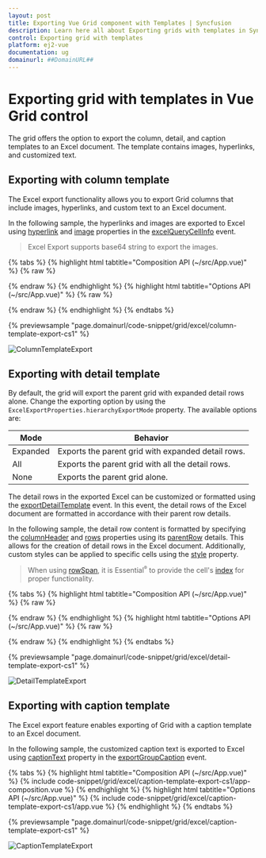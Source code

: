 ```yaml
---
layout: post
title: Exporting Vue Grid component with Templates | Syncfusion
description: Learn here all about Exporting grids with templates in Syncfusion Vue Grid component of Syncfusion Essential JS 2 and more.
control: Exporting grid with templates
platform: ej2-vue
documentation: ug
domainurl: ##DomainURL##
---
```


# Exporting grid with templates in Vue Grid control

The grid offers the option to export the column, detail, and caption templates to an Excel document. The template contains images, hyperlinks, and customized text.

## Exporting with column template

The Excel export functionality allows you to export Grid columns that include images, hyperlinks, and custom text to an Excel document.

In the following sample, the hyperlinks and images are exported to Excel using [hyperlink](https://ej2.syncfusion.com/vue/documentation/api/grid/excelQueryCellInfoEventArgs/#hyperlink) and [image](https://ej2.syncfusion.com/vue/documentation/api/grid/excelQueryCellInfoEventArgs/#image) properties in the [excelQueryCellInfo](https://ej2.syncfusion.com/vue/documentation/api/grid/#excelquerycellinfo) event.

> Excel Export supports base64 string to export the images.

{% tabs %}
{% highlight html tabtitle="Composition API (~/src/App.vue)" %}
{% raw %}
<template>
    <ejs-grid id="ColumnTemplateGrid" ref="grid" :dataSource="data" :allowExcelExport="true"
    :toolbar="toolbar" :toolbarClick="toolbarClick" :excelQueryCellInfo="excelQueryCellInfo" height=315>
        <e-columns>
            <e-column headerText="Employee Image" textAlign="Center" :template="'imageTemplate'" width="150"></e-column>
            <e-column field="EmployeeID" headerText="Employee ID" width="125"></e-column>
            <e-column field="FirstName" headerText="Name" width="120"></e-column>
            <e-column headerText="Email ID" :template="'mailTemplate'" width="170"></e-column>
        </e-columns>
        <template v-slot:imageTemplate="{data}">
            <div class="image">
                <img :src="'data:image/jpeg;base64,'+data.EmployeeImage" :alt="data.EmployeeID"/>
            </div>
        </template>
        <template v-slot:mailTemplate="{data}">
            <div class="link">
                <a :href="'mailto:'+data.EmailID">{{data.EmailID}}</a>
            </div>
        </template>
    </ejs-grid>
</template>

<script setup>
import { provide, ref } from "vue";
import { GridComponent as EjsGrid, ColumnDirective as EColumn, ColumnsDirective as EColumns, ExcelExport, Toolbar } from '@syncfusion/ej2-vue-grids';
import { employeeData } from './datasource.js';

const grid = ref(null);
const data = employeeData;
const toolbar = ['ExcelExport'];
const toolbarClick = function (args) {
  if (args.item.id === 'ColumnTemplateGrid_excelexport') {
    grid.value.excelExport();
  }
}
const excelQueryCellInfo = function(args) {
  if (args.column.headerText === 'Employee Image') {
      args.image = {
          base64: args.data.EmployeeImage,
          height: 70,
          width: 70,
      };
  }
  if (args.column.headerText === 'Email ID') {
      args.hyperLink = {
          target: 'mailto:' + args.data.EmailID,
          displayText: args.data.EmailID,
      };
  }
}
    provide('grid',  [ExcelExport, Toolbar]);
</script>
<style>
  @import "../node_modules/@syncfusion/ej2-base/styles/tailwind.css";
  @import "../node_modules/@syncfusion/ej2-buttons/styles/tailwind.css";
  @import "../node_modules/@syncfusion/ej2-calendars/styles/tailwind.css";
  @import "../node_modules/@syncfusion/ej2-dropdowns/styles/tailwind.css";
  @import "../node_modules/@syncfusion/ej2-inputs/styles/tailwind.css";
  @import "../node_modules/@syncfusion/ej2-navigations/styles/tailwind.css";
  @import "../node_modules/@syncfusion/ej2-popups/styles/tailwind.css";
  @import "../node_modules/@syncfusion/ej2-splitbuttons/styles/tailwind.css";
  @import "../node_modules/@syncfusion/ej2-vue-grids/styles/tailwind.css";

 .image img {
    height: 55px;
    width: 55px;
    border-radius: 50px;
    box-shadow: inset 0 0 1px #e0e0e0, inset 0 0 14px rgba(0,0,0,0.2);
}
</style>
{% endraw %}
{% endhighlight %}
{% highlight html tabtitle="Options API (~/src/App.vue)" %}
{% raw %}
<template>
    <ejs-grid id="ColumnTemplateGrid" ref="grid" :dataSource="data" :allowExcelExport="true"
    :toolbar="toolbar" :toolbarClick="toolbarClick" :excelQueryCellInfo="excelQueryCellInfo" height=315>
        <e-columns>
            <e-column headerText="Employee Image" textAlign="Center" :template="'imageTemplate'" width="150"></e-column>
            <e-column field="EmployeeID" headerText="Employee ID" width="125"></e-column>
            <e-column field="FirstName" headerText="Name" width="120"></e-column>
            <e-column headerText="Email ID" :template="'mailTemplate'" width="170"></e-column>
        </e-columns>
        <template v-slot:imageTemplate="{data}">
            <div class="image">
                <img :src="'data:image/jpeg;base64,'+data.EmployeeImage" :alt="data.EmployeeID"/>
            </div>
        </template>
        <template v-slot:mailTemplate="{data}">
            <div class="link">
                <a :href="'mailto:'+data.EmailID">{{data.EmailID}}</a>
            </div>
        </template>
    </ejs-grid>
</template>

<script>

import { GridComponent, ColumnsDirective, ColumnDirective, ExcelExport, Toolbar } from '@syncfusion/ej2-vue-grids';
import { employeeData } from './datasource.js';

export default {
name: "App",
components: {
"ejs-grid":GridComponent,
"e-columns":ColumnsDirective,
"e-column":ColumnDirective
},
  data: () => {
    return {
      data: employeeData,
      toolbar: ['ExcelExport'],
    };
  },
  methods: {
    toolbarClick: function (args) {
        if (args.item.id === 'ColumnTemplateGrid_excelexport') {
            this.$refs.grid.excelExport();
        }
    },
    excelQueryCellInfo: function(args) {
        if (args.column.headerText === 'Employee Image') {
            args.image = {
                base64: args.data.EmployeeImage,
                height: 70,
                width: 70,
            };
        }
        if (args.column.headerText === 'Email ID') {
            args.hyperLink = {
                target: 'mailto:' + args.data.EmailID,
                displayText: args.data.EmailID,
            };
        }
    }
  },
  provide: {
    grid: [ExcelExport, Toolbar],
  },
}
</script>
<style>
  @import "../node_modules/@syncfusion/ej2-base/styles/tailwind.css";
  @import "../node_modules/@syncfusion/ej2-buttons/styles/tailwind.css";
  @import "../node_modules/@syncfusion/ej2-calendars/styles/tailwind.css";
  @import "../node_modules/@syncfusion/ej2-dropdowns/styles/tailwind.css";
  @import "../node_modules/@syncfusion/ej2-inputs/styles/tailwind.css";
  @import "../node_modules/@syncfusion/ej2-navigations/styles/tailwind.css";
  @import "../node_modules/@syncfusion/ej2-popups/styles/tailwind.css";
  @import "../node_modules/@syncfusion/ej2-splitbuttons/styles/tailwind.css";
  @import "../node_modules/@syncfusion/ej2-vue-grids/styles/tailwind.css";

 .image img {
    height: 55px;
    width: 55px;
    border-radius: 50px;
    box-shadow: inset 0 0 1px #e0e0e0, inset 0 0 14px rgba(0,0,0,0.2);
  }
</style>
{% endraw %}
{% endhighlight %}
{% endtabs %}
        
{% previewsample "page.domainurl/code-snippet/grid/excel/column-template-export-cs1" %}

![ColumnTemplateExport](../images/colTemp_excel_expt.gif)

## Exporting with detail template

By default, the grid will export the parent grid with expanded detail rows alone. Change the exporting option by using the `ExcelExportProperties.hierarchyExportMode` property. The available options are:

| Mode     | Behavior    |
|----------|-------------|
| Expanded | Exports the parent grid with expanded detail rows. |
| All      | Exports the parent grid with all the detail rows. |
| None     | Exports the parent grid alone. |

The detail rows in the exported Excel can be customized or formatted using the [exportDetailTemplate](https://ej2.syncfusion.com/vue/documentation/api/grid/#exportdetailtemplate) event. In this event, the detail rows of the Excel document are formatted in accordance with their parent row details.

In the following sample, the detail row content is formatted by specifying the [columnHeader](https://ej2.syncfusion.com/vue/documentation/api/grid/detailTemplateProperties/#columnheader) and [rows](https://ej2.syncfusion.com/vue/documentation/api/grid/detailTemplateProperties/#rows) properties using its [parentRow](https://ej2.syncfusion.com/vue/documentation/api/grid/exportDetailTemplateEventArgs/#parentrow) details. This allows for the creation of detail rows in the Excel document. Additionally, custom styles can be applied to specific cells using the [style](https://ej2.syncfusion.com/vue/documentation/api/grid/detailTemplateCell/#style) property.

> When using [rowSpan](https://ej2.syncfusion.com/vue/documentation/api/grid/detailTemplateCell/#rowspan), it is Essential<sup style="font-size:70%">&reg;</sup> to provide the cell's [index](https://ej2.syncfusion.com/vue/documentation/api/grid/detailTemplateCell/#index) for proper functionality.

{% tabs %}
{% highlight html tabtitle="Composition API (~/src/App.vue)" %}
{% raw %}
<template>
  <ejs-grid id="DetailTemplateGrid" ref="grid" :dataSource="data" :detailTemplate="'detailTemplate'" :toolbar="toolbar"
  :toolbarClick="toolbarClick" :exportDetailTemplate="exportDetailTemplate" height=315 :allowExcelExport="true">
    <e-columns>
      <e-column field="Category" headerText="Category" width="140" textAlign="Right"></e-column>
      <e-column field="ProductID" headerText="Product ID" width="140"></e-column>
      <e-column field="Status" headerText="Status" width="200"></e-column>
    </e-columns>
    <template v-slot:detailTemplate="{ data }">
        <table class="detailtable" width="100%">
            <colgroup>
                <col width="40%" />
                <col width="60%" />
            </colgroup>
            <thead>
                <tr>
                    <th colspan="2" style="font-weight: 500;text-align: center;background-color: #ADD8E6;">
                        Product Details
                    </th>
                </tr>
            </thead>
            <tbody>
                <tr>
                    <td rowspan="4" style="text-align: center;">
                        <img class='photo' :src="'data:image/jpeg;base64,'+data.ProductImg" alt="data.EmployeeID" />
                    </td>
                    <td>
                        <span style="font-weight: 500;color: #0a76ff;">Offers: {{data.Offers}} </span>
                    </td>
                </tr>
                <tr>
                    <td>
                        <span>Available: {{data.Available}} </span>
                    </td>
                </tr>
                <tr>
                    <td>
                        <span class="link">
                            Contact: <a :href="'mailto:'+data.Contact">{{data.Contact}}</a>
                        </span>
                    </td>
                </tr>
                <tr>
                    <td>
                        <span style="font-weight: 500;color: #0a76ff;"> Ratings: {{data.Ratings}}</span>
                    </td>
                </tr>
                <tr>
                    <td style="text-align: center;">
                        <span> {{data.productDesc}}</span>
                    </td>
                    <td>
                        <span>{{data.ReturnPolicy}}</span>
                    </td>
                </tr>
                <tr>
                    <td style="text-align: center;">
                        <span style="font-weight: 500;" > {{data.Cost}}</span>
                    </td>
                    <td>
                        <span>{{data.Cancellation}}</span>
                    </td>
                </tr>
                <tr>
                    <td style="text-align: center;">
                        <span :class="data.Status" style="font-weight: 500;" > {{data.Status}}</span>
                    </td>
                    <td>
                        <span style="font-weight: 500;color: #0a76ff;">{{data.Delivery}}</span>
                    </td>
                </tr>
            </tbody>
        </table>
    </template>
  </ejs-grid>
</template>

<script setup>
import { provide, ref } from "vue";
import { GridComponent as EjsGrid, ColumnDirective as EColumn, ColumnsDirective as EColumns, DetailRow, ExcelExport, Toolbar } from '@syncfusion/ej2-vue-grids';
import { employeeData } from './datasource.js';
const grid = ref(null);
      const data = employeeData;
      const toolbar = ['ExcelExport'];
      const toolbarClick = function (args) {
      if (args.item.id === 'DetailTemplateGrid_excelexport') {
          grid.value.excelExport({ hierarchyExportMode: "Expanded" });
        }
    }
    const exportDetailTemplate = function(args) {
      args.value = {
        columnHeader: [
            {
                cells: [{
                    index: 0, colSpan: 2, value: 'Product Details',
                    style: { backColor: '#ADD8E6', excelHAlign: 'Center', bold: true }
                }]
            }
        ],
        rows: [
            {
                cells: [
                    {
                        index: 0, rowSpan: 4, image: {
                            base64: args.parentRow.data['ProductImg'],
                            height: 80, width: 100
                        }
                    },
                    {
                        index: 1, value: "Offers: " + args.parentRow.data['Offers'],
                        style: { bold: true, fontColor: '#0a76ff' }
                    },
                ]
            },
            {
                cells: [
                    {
                        index: 1, value: 'Available: ' + args.parentRow.data['Available']
                    }]
            },
            {
                cells: [
                    {
                        index: 1, value: 'Contact: ',
                        hyperLink: {
                            target: 'mailto:' + args.parentRow.data['Contact'],
                            displayText: args.parentRow.data['Contact']
                        }
                    }]
            },
            {
                cells: [
                    {
                        index: 1, value: 'Ratings: ' + args.parentRow.data['Ratings'],
                        style: { bold: true, fontColor: '#0a76ff' }
                    }
                ]
            },
            {
                cells: [
                    {
                        index: 0, value: args.parentRow.data['productDesc'],
                        style: { excelHAlign: 'Center' }
                    },
                    { index: 1, value: args.parentRow.data['ReturnPolicy'] }
                ]
            },
            {
                cells: [
                    {
                        index: 0, value: args.parentRow.data['Cost'],
                        style: { excelHAlign: 'Center', bold: true }
                    },
                    { index: 1, value: args.parentRow.data['Cancellation'] }
                ]
            },
            {
                cells: [
                    {
                        index: 0, value: args.parentRow.data['Status'],
                        style: {
                            bold: true, fontColor: args.parentRow.data['Status'] === 'Available' ? '#00FF00' : '#FF0000',
                            excelHAlign: 'Center'
                        }
                    },
                    {
                        index: 1, value: args.parentRow.data['Delivery'],
                        style: { bold: true, fontColor: '#0a76ff' }
                    }
                ]
            }
        ],
      };
    }
  provide('grid',  [DetailRow, ExcelExport, Toolbar]);
</script>
<style>
  @import "../node_modules/@syncfusion/ej2-base/styles/tailwind.css";
  @import "../node_modules/@syncfusion/ej2-buttons/styles/tailwind.css";
  @import "../node_modules/@syncfusion/ej2-calendars/styles/tailwind.css";
  @import "../node_modules/@syncfusion/ej2-dropdowns/styles/tailwind.css";
  @import "../node_modules/@syncfusion/ej2-inputs/styles/tailwind.css";
  @import "../node_modules/@syncfusion/ej2-navigations/styles/tailwind.css";
  @import "../node_modules/@syncfusion/ej2-popups/styles/tailwind.css";
  @import "../node_modules/@syncfusion/ej2-splitbuttons/styles/tailwind.css";
  @import "../node_modules/@syncfusion/ej2-vue-grids/styles/tailwind.css";
  
   .detailtable td {
        font-size: 13px;
        padding: 4px;
        max-width: 0;
        overflow: hidden;
        text-overflow: ellipsis;
        white-space: nowrap;
    }

    .photo {
        width: 100px;
        height: 100px;
        border-radius: 50px;
        box-shadow: inset 0 0 1px #e0e0e0, inset 0 0 14px rgba(0,0,0,0.2);
    }

    .Unavailable {
        color: #FF0000;
    }

    .Available {
        color: #00FF00;
    }

    @media screen and (max-width: 800px) and (min-width: 320px) {
        .photo {
            width: 70px;
            height: 70px;
        }
    }
</style>
{% endraw %}
{% endhighlight %}
{% highlight html tabtitle="Options API (~/src/App.vue)" %}
{% raw %}
<template>
    <ejs-grid id="DetailTemplateGrid" ref="grid" :dataSource="data" :detailTemplate="'detailTemplate'" :toolbar="toolbar"
    :toolbarClick="toolbarClick" :exportDetailTemplate="exportDetailTemplate" height=315 :allowExcelExport="true">
        <e-columns>
            <e-column field="Category" headerText="Category" width="140" textAlign="Right"></e-column>
            <e-column field="ProductID" headerText="Product ID" width="140"></e-column>
            <e-column field="Status" headerText="Status" width="200"></e-column>
        </e-columns>
        <template v-slot:detailTemplate="{ data }">
            <table class="detailtable" width="100%">
                <colgroup>
                    <col width="40%" />
                    <col width="60%" />
                </colgroup>
                <thead>
                    <tr>
                        <th colspan="2" style="font-weight: 500;text-align: center;background-color: #ADD8E6;">
                            Product Details
                        </th>
                    </tr>
                </thead>
                <tbody>
                    <tr>
                        <td rowspan="4" style="text-align: center;">
                            <img class='photo' :src="'data:image/jpeg;base64,'+data.ProductImg" alt="data.EmployeeID" />
                        </td>
                        <td>
                            <span style="font-weight: 500;color: #0a76ff;">Offers: {{data.Offers}} </span>
                        </td>
                    </tr>
                    <tr>
                        <td>
                            <span>Available: {{data.Available}} </span>
                        </td>
                    </tr>
                    <tr>
                        <td>
                            <span class="link">
                                Contact: <a :href="'mailto:'+data.Contact">{{data.Contact}}</a>
                            </span>
                        </td>
                    </tr>
                    <tr>
                        <td>
                            <span style="font-weight: 500;color: #0a76ff;"> Ratings: {{data.Ratings}}</span>
                        </td>
                    </tr>
                    <tr>
                        <td style="text-align: center;">
                            <span> {{data.productDesc}}</span>
                        </td>
                        <td>
                            <span>{{data.ReturnPolicy}}</span>
                        </td>
                    </tr>
                    <tr>
                        <td style="text-align: center;">
                            <span style="font-weight: 500;" > {{data.Cost}}</span>
                        </td>
                        <td>
                            <span>{{data.Cancellation}}</span>
                        </td>
                    </tr>
                    <tr>
                        <td style="text-align: center;">
                            <span :class="data.Status" style="font-weight: 500;" > {{data.Status}}</span>
                        </td>
                        <td>
                            <span style="font-weight: 500;color: #0a76ff;">{{data.Delivery}}</span>
                        </td>
                    </tr>
                </tbody>
            </table>
        </template>
  </ejs-grid>
</template>

<script>
import { GridComponent, ColumnsDirective, ColumnDirective, DetailRow, ExcelExport, Toolbar } from '@syncfusion/ej2-vue-grids';
import { employeeData } from './datasource.js';
export default {
name: "App",
components: {
"ejs-grid":GridComponent,
"e-columns":ColumnsDirective,
"e-column":ColumnDirective
},
  data: () => {
    return {
      data: employeeData,
      toolbar: ['ExcelExport'],
    };
  },
  methods: {
    toolbarClick: function (args) {
      if (args.item.id === 'DetailTemplateGrid_excelexport') {
          this.$refs.grid.excelExport({ hierarchyExportMode: "Expanded" });
        }
    },
    exportDetailTemplate: function(args) {
      args.value = {
        columnHeader: [
            {
                cells: [{
                    index: 0, colSpan: 2, value: 'Product Details',
                    style: { backColor: '#ADD8E6', excelHAlign: 'Center', bold: true }
                }]
            }
        ],
        rows: [
            {
                cells: [
                    {
                        index: 0, rowSpan: 4, image: {
                            base64: args.parentRow.data['ProductImg'],
                            height: 80, width: 100
                        }
                    },
                    {
                        index: 1, value: "Offers: " + args.parentRow.data['Offers'],
                        style: { bold: true, fontColor: '#0a76ff' }
                    },
                ]
            },
            {
                cells: [
                    {
                        index: 1, value: 'Available: ' + args.parentRow.data['Available']
                    }]
            },
            {
                cells: [
                    {
                        index: 1, value: 'Contact: ',
                        hyperLink: {
                            target: 'mailto:' + args.parentRow.data['Contact'],
                            displayText: args.parentRow.data['Contact']
                        }
                    }]
            },
            {
                cells: [
                    {
                        index: 1, value: 'Ratings: ' + args.parentRow.data['Ratings'],
                        style: { bold: true, fontColor: '#0a76ff' }
                    }
                ]
            },
            {
                cells: [
                    {
                        index: 0, value: args.parentRow.data['productDesc'],
                        style: { excelHAlign: 'Center' }
                    },
                    { index: 1, value: args.parentRow.data['ReturnPolicy'] }
                ]
            },
            {
                cells: [
                    {
                        index: 0, value: args.parentRow.data['Cost'],
                        style: { excelHAlign: 'Center', bold: true }
                    },
                    { index: 1, value: args.parentRow.data['Cancellation'] }
                ]
            },
            {
                cells: [
                    {
                        index: 0, value: args.parentRow.data['Status'],
                        style: {
                            bold: true, fontColor: args.parentRow.data['Status'] === 'Available' ? '#00FF00' : '#FF0000',
                            excelHAlign: 'Center'
                        }
                    },
                    {
                        index: 1, value: args.parentRow.data['Delivery'],
                        style: { bold: true, fontColor: '#0a76ff' }
                    }
                ]
            }
        ],
      };
    }
  },
  provide: {
    grid: [DetailRow, ExcelExport, Toolbar],
  },
}
</script>
<style>
  @import "../node_modules/@syncfusion/ej2-base/styles/tailwind.css";
  @import "../node_modules/@syncfusion/ej2-buttons/styles/tailwind.css";
  @import "../node_modules/@syncfusion/ej2-calendars/styles/tailwind.css";
  @import "../node_modules/@syncfusion/ej2-dropdowns/styles/tailwind.css";
  @import "../node_modules/@syncfusion/ej2-inputs/styles/tailwind.css";
  @import "../node_modules/@syncfusion/ej2-navigations/styles/tailwind.css";
  @import "../node_modules/@syncfusion/ej2-popups/styles/tailwind.css";
  @import "../node_modules/@syncfusion/ej2-splitbuttons/styles/tailwind.css";
  @import "../node_modules/@syncfusion/ej2-vue-grids/styles/tailwind.css";
  
   .detailtable td {
        font-size: 13px;
        padding: 4px;
        max-width: 0;
        overflow: hidden;
        text-overflow: ellipsis;
        white-space: nowrap;
    }

    .photo {
        width: 100px;
        height: 100px;
        border-radius: 50px;
        box-shadow: inset 0 0 1px #e0e0e0, inset 0 0 14px rgba(0,0,0,0.2);
    }

    .Unavailable {
        color: #FF0000;
    }

    .Available {
        color: #00FF00;
    }

    @media screen and (max-width: 800px) and (min-width: 320px) {
        .photo {
            width: 70px;
            height: 70px;
        }
    }
</style>
{% endraw %}
{% endhighlight %}
{% endtabs %}
        
{% previewsample "page.domainurl/code-snippet/grid/excel/detail-template-export-cs1" %}

![DetailTemplateExport](../images/detailTemp_excel_expt.gif)

## Exporting with caption template

The Excel export feature enables exporting of Grid with a caption template to an Excel document.

In the following sample, the customized caption text is exported to Excel using [captionText](https://ej2.syncfusion.com/vue/documentation/api/grid/exportGroupCaptionEventArgs/#captiontext) property in the [exportGroupCaption](https://ej2.syncfusion.com/vue/documentation/api/grid/#exportgroupcaption) event.

{% tabs %}
{% highlight html tabtitle="Composition API (~/src/App.vue)" %}
{% include code-snippet/grid/excel/caption-template-export-cs1/app-composition.vue %}
{% endhighlight %}
{% highlight html tabtitle="Options API (~/src/App.vue)" %}
{% include code-snippet/grid/excel/caption-template-export-cs1/app.vue %}
{% endhighlight %}
{% endtabs %}
        
{% previewsample "page.domainurl/code-snippet/grid/excel/caption-template-export-cs1" %}

![CaptionTemplateExport](../images/captionTemp_excel_expt.gif)